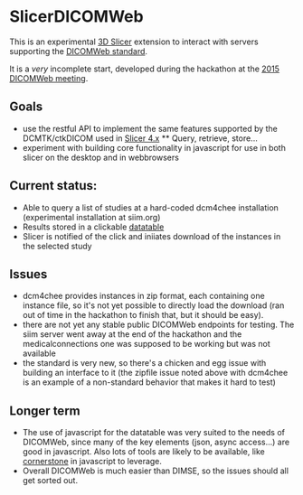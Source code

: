 # SlicerDICOMWeb

This is an experimental [3D Slicer](slicer.org) extension to interact with servers supporting the [DICOMWeb standard](http://dicomweb.hcintegrations.ca/#/home).

It is a *very* incomplete start, developed during the hackathon at the [2015 DICOMWeb meeting](http://www.dicomconference.org/dicomweb-2015/).

## Goals
* use the restful API to implement the same features supported by the DCMTK/ctkDICOM used in [Slicer 4.x](http://www.slicer.org/slicerWiki/index.php/Documentation/Nightly/Modules/DICOM)
** Query, retrieve, store...
* experiment with building core functionality in javascript for use in both slicer on the desktop and in webbrowsers

## Current status:
* Able to query a list of studies at a hard-coded dcm4chee installation (experimental installation at siim.org)
* Results stored in a clickable [datatable](http://datatables.net/)
* Slicer is notified of the click and iniiates download of the instances in the selected study

## Issues
* dcm4chee provides instances in zip format, each containing one instance file, so it's not yet possible to directly load the download (ran out of time in the hackathon to finish that, but it should be easy).
* there are not yet any stable public DICOMWeb endpoints for testing.  The siim server went away at the end of the hackathon and the medicalconnections one was supposed to be working but was not available
* the standard is very new, so there's a chicken and egg issue with building an interface to it (the zipfile issue noted above with dcm4chee is an example of a non-standard behavior that makes it hard to test)

## Longer term
* The use of javascript for the datatable was very suited to the needs of DICOMWeb, since many of the key elements (json, async access...) are good in javascript.  Also lots of tools are likely to be available, like [cornerstone](https://github.com/OHIF) in javascript to leverage.
* Overall DICOMWeb is much easier than DIMSE, so the issues should all get sorted out.

